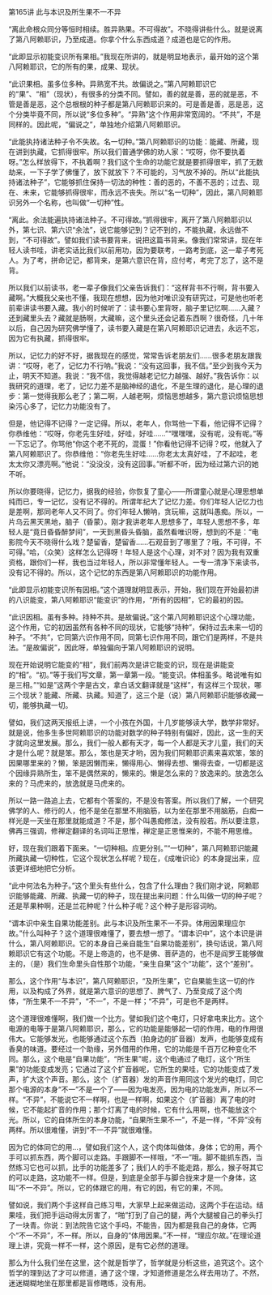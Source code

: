 第165讲 此与本识及所生果不一不异

“离此命根众同分等恒时相续。胜异熟果。不可得故”。不晓得讲些什么。就是说离了第八阿赖耶识，乃至成道。你拿个什么东西成道？成道也是它的作用。

“此即显示初能变识所有果相。”我现在所讲的，就是明显地表示，最开始的这个第八阿赖耶识，它的所有的果，成果、现状。

“此识果相。虽多位多种。异熟宽不共。故偏说之。”第八阿赖耶识它的“果”、“相”（现状），有很多的分类不同。譬如，善的就是善，恶的就是恶，不管是善是恶，这个总根根的种子都是第八阿赖耶识来的。可是善是善，恶是恶，这个分类毕竟不同，所以说“多位多种”。“异熟”这个作用非常宽阔的。“不共”，不是同样的。因此呢，“偏说之”，单独地介绍第八阿赖耶识。

“此能执持诸法种子令不失故。名一切种。”第八阿赖耶识的功能：能藏、所藏，现在讲到执藏，它抓得很牢。所以我们普通学佛的劝人家：“哎呀，你不要执着呀。”怎么样放得下，不执着啊？我们这个生命的功能它就是要抓得很牢，抓了无数劫来，一下子学了佛懂了，放下就放下？不可能的，习气放不掉的。所以“此能执持诸法种子”，它能够抓住保持一切法的种性：善的恶的，不善不恶的；过去、现在、未来，它能够抓得很牢，而永远不丧失。所以“名一切种”，因此，第八阿赖耶识另外一个名称，也叫做“一切种”性。

“离此。余法能遍执持诸法种子。不可得故。”抓得很牢，离开了第八阿赖耶识以外，第七识、第六识“余法”，说它能够记到？记不到的，不能执藏，永远做不到，“不可得故”。譬如我们读书要背来，说把这篇书背来。像我们常常讲，现在年轻人读书哇，讲老实话比我们以前用功，因为要联考，一路考到底，这一辈子考死人。为了考，拼命记记，都背来，是第六意识在背，应付考，考完了忘了，这不是背。

所以我们以前读书，老一辈子像我们父亲告诉我们：“这样背书不行啊，背书要入藏啊。”大概我父亲也不懂，我现在想想，因为他对唯识没有研究过，可是他也听老前辈讲读书要入藏。我小的时候听了：读书要心里背呀，脑子里记忆啊……入藏？还到藏里头去？藏就是肠啊，大藏嘛，这个里头还会记着东西啊？很奇怪，几十年以后，自己因为研究佛学懂了，读书要入藏是在第八阿赖耶识记进去，永远不忘，因为它有执藏，抓得很牢。

所以，记忆力的好不好，据我现在的感觉，常常告诉老朋友们……很多老朋友跟我讲：“哎呀，老了，记忆力不行呐。”我说：“没有这回事，我不信。”至少到我今天为止，明天不知道。我说：“我不信，我觉得越老记忆力越强、越好。”我告诉你：以我研究的道理，老了，记忆力差不是脑神经的退化，不是生理的退化，是心理的退步：第一觉得我那么老了；第二啊，人越老啊，烦恼思想越多，第六意识烦恼思想染污心多了，记忆力功能没有了。

但是，他记得不记得？一定记得。所以，老年人，你骂他一下看，他记得不记得？你恭维他：“哎呀，你老先生好哇，好哇，好哇……”“嘿嘿嘿，没有呢，没有呢。”等一下忘记了。你骂他“你这个老不死的，混蛋！”你看他记得不记得？哎，他就入了第八阿赖耶识了。你恭维他：“你老先生好哇……你老太太真好哇，了不起哇，老太太你又漂亮啊。”他说：“没没没，没有这回事。”听都不听，因为经过第六识的她不听。

所以你要晓得，记忆力，据我的经验，你恢复了童心——所谓童心就是心理思想单纯而已，专一记忆，没有记不得的。所谓年纪大了记忆力差。你们年轻人记忆力也是差啊，那同老年人又不同了。你们年轻人懒呐，贪玩嘛，这就叫愚痴。所以，一片乌云黑天黑地，脑子（昏蒙）。刚才我讲老年人思想多了，年轻人思想不多，年轻人是“竟日昏昏醉梦间”，一天到黑昏头昏脑，虽然看唯识呀，想到的不是：“电影院今天不晓得什么戏？楚留香，楚留香……石观音到了哪里了？哦，不可得，不可得。”哈，（众笑）这样怎么记得呀！年轻人是这个心理，对不对？因为我有双重资格，跟你们一样，我也当过年轻人，所以非常懂年轻人。一专一清净下来读书，没有记不得的。所以，这个记忆的东西是第八阿赖耶识的功能作用。

“此即显示初能变识所有因相。”这个道理就明显表示，开始，我们现在开始最初讲的八识能变，第八阿赖耶识“能变识”的作用，“所有的因相”，它的最初的因。

“此识因相。虽有多种。持种不共。是故偏说。”这个第八阿赖耶识这个心理功能，这个作用，它的初因虽然有各种不同的现状，它能够“持种”，保持过去未来一切的种子。“不共”，它同第六识作用不同，同第七识作用不同，跟它们是两样，不是共法。“是故偏说”，因此呀，单独偏向于第八阿赖耶识的说明。

现在开始说明它能变的“相”，我们前两次是讲它能变的识，现在是讲能变的“相”。“初。”等于我们写文章，第一章第一段。“能变识。体相虽多。略说唯有如是三相。”“如是”这两个字是古文，拿白话文翻译就是“这样”，有这样三个现状，哪三个现状？能藏、所藏、执藏。知道了，这三个是（说）第八阿赖耶识能够收藏一切，能够执藏一切。

譬如，我们这两天报纸上讲，一个小孩在外国，十几岁能够读大学，数学非常好。就是说，他多生多世阿赖耶识的功能对数学的种子特别有偏好，因此，这一生的天才就向这里发展。那么，我们一般人都有天才，每一个人都是天才儿童，我们的天才是什么呢？就是笨。那么，笨也是天才哟，因为我们阿赖耶识素来喜欢笨，笨的因果哪里来的？懒，笨是因懒而来，懒得用心、懒得去想、懒得去查，一切都是这个因缘异熟所生，笨不是偶然来的，懒来的。懒是怎么来的？放逸来的。放逸怎么来的？马虎来的，放逸就是马虎来的。

所以一路一路追上去，它都有个答案的，不是没有答案。所以我们了解，一个研究佛学的人、修行的人，他不是坐在那里不用脑筋，以为坐在那里不用脑筋，白痴一样光是一天坐在那里就能成道？不是，那个叫愚痴修法，没有般若。所以要注意，佛再三强调，修禅定翻译的名词叫正思惟，禅定是正思惟来的，不能不用思维。

好，现在我们跟着下面来。“一切种相。应更分别。”“一切种”，第八阿赖耶识能藏所藏执藏一切种性，它这个现状怎么样呢？现在，《成唯识论》的本身提出来，应该更详细地把它分析。

“此中何法名为种子。”这个里头有些什么，包含了什么理由？我们刚才说，阿赖耶识能够能藏、所藏、执藏一切的种子，现在提出来问题：什么叫做一切的种子呢？还是苹果种啊，还是兰花种呢？什么种子呢？这个种子是形容词哟。

“谓本识中亲生自果功能差别。此与本识及所生果不一不异。体用因果理应尔故。”什么叫种子？这个道理很难懂了，要去想一想了。“谓本识中”，这个本识是讲什么，第八阿赖耶识。它的本身自己亲自能生“自果功能差别”，换句话说，第八阿赖耶识它有这个功能。不是上帝造的，也不是佛、菩萨造的，也不是阎罗王能够做主的，（是）我们生命里头自性那个功能，“亲生自果”这个“功能”，这个“差别”。

那么，这个作用“与本识”，第八阿赖耶识，“及所生果”，它自果能生这一切的作用，以及构成了外界，就是第六意识的思想了、脾气了、乃至变成了这个肉体，“所生果不一不异”，“不一”，不是一样；“不异”，可是也不是两样。

这个道理很难懂啊，我们做一个比方。譬如我们这个电灯，只好拿电来比方。这个电源的电等于是第八阿赖耶识，那么，它的功能是能够起一切的作用，电的作用很伟大。它能够发光，也能够通过这个东西（拍身边的扩音器）发声，也能够变成有香臭的味道。要经过一个助缘，另外借用的作用，它的功能是千百万亿种变化不同。那么，这个电是“自果功能”，“所生果”呢，这个电通过了电灯，这个“所生果”的功能变成发亮；它通过了这个扩音器呢，它所生的果哇，它的功能变成了发声，扩大这个声音。那么，这个（扩音器）发的声音作用同这个发光的电灯，同它那个电源的本身“不一”不是一个了——因为电发亮，因为电的功能发声，所以不一样。“不异”，不能说它不一样啊，也是一样啊，如果这个（扩音器）离了电的时候，它不能起扩音的作用；那个灯离了电的时候，它有什么用啊，也不能放这个光。所以，它的自体所生的本身功能，“自果所生果不一”，不是一样，“不异”没有两样。所以很难懂，讲到“不一不异”就很难懂。

因为它的体同它的用…，譬如我们这个人，这个肉体叫做体，身体；它的用，两个手可以抓东西，两个脚可以走路。手跟脚不一样哦，“不一”哦。脚不能抓东西，当然练习它也可以抓，比手的功能差多了；我们人的手不能走路，那么，猴子呀其它的可以走路，这功能不一样。但是，到底是全部手与脚合拢来才是一个身体，这叫“不一不异”。所以，它的体跟它的用，有它的因，有它的果，不同。

譬如说，我们两个手这样自己练习甩，大家早上起来做运动，这两个手在运动。结果哇，我们把手运动得太厉害了，“啪”打到了自己的腿，两个大腿被自己的拳头打了一块青。你说：到法院告它这个手吗，不能告，因为都是我自己的身体，它两个“不一不异”，不一样。所以，自身的“体用因果。”不一样，“理应尔故。”在理论道理上讲，究竟一样不一样，这个原因，是有它必然的道理。

那么为什么我们坐在这里，这个就是哲学了，哲学就是分析这些，追究这个。这个哲学的理到达了才可以修道，通了这个理，才知道修道是怎么样去用功了。不然，迷迷糊糊地坐在那里都是盲修瞎练，没有用。
